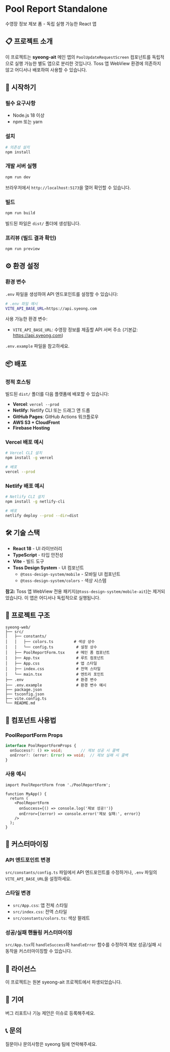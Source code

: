 # Pool Report Standalone

수영장 정보 제보 폼 - 독립 실행 가능한 React 앱

## 📋 프로젝트 소개

이 프로젝트는 **syeong-ait** 메인 앱의 `PoolUpdateRequestScreen` 컴포넌트를 독립적으로 실행 가능한 별도 앱으로 분리한 것입니다. Toss 앱 WebView 환경에 의존하지 않고 어디서나 배포하여 사용할 수 있습니다.

## 🚀 시작하기

### 필수 요구사항

- Node.js 18 이상
- npm 또는 yarn

### 설치

```bash
# 의존성 설치
npm install
```

### 개발 서버 실행

```bash
npm run dev
```

브라우저에서 `http://localhost:5173`을 열어 확인할 수 있습니다.

### 빌드

```bash
npm run build
```

빌드된 파일은 `dist/` 폴더에 생성됩니다.

### 프리뷰 (빌드 결과 확인)

```bash
npm run preview
```

## ⚙️ 환경 설정

### 환경 변수

`.env` 파일을 생성하여 API 엔드포인트를 설정할 수 있습니다:

```bash
# .env 파일 예시
VITE_API_BASE_URL=https://api.syeong.com
```

사용 가능한 환경 변수:
- `VITE_API_BASE_URL`: 수영장 정보를 제출할 API 서버 주소 (기본값: https://api.syeong.com)

`.env.example` 파일을 참고하세요.

## 📦 배포

### 정적 호스팅

빌드된 `dist/` 폴더를 다음 플랫폼에 배포할 수 있습니다:

- **Vercel**: `vercel --prod`
- **Netlify**: Netlify CLI 또는 드래그 앤 드롭
- **GitHub Pages**: GitHub Actions 워크플로우
- **AWS S3 + CloudFront**
- **Firebase Hosting**

### Vercel 배포 예시

```bash
# Vercel CLI 설치
npm install -g vercel

# 배포
vercel --prod
```

### Netlify 배포 예시

```bash
# Netlify CLI 설치
npm install -g netlify-cli

# 배포
netlify deploy --prod --dir=dist
```

## 🛠 기술 스택

- **React 18** - UI 라이브러리
- **TypeScript** - 타입 안전성
- **Vite** - 빌드 도구
- **Toss Design System** - UI 컴포넌트
  - `@toss-design-system/mobile` - 모바일 UI 컴포넌트
  - `@toss-design-system/colors` - 색상 시스템

**참고:** Toss 앱 WebView 전용 패키지(`@toss-design-system/mobile-ait`)는 제거되었습니다. 이 앱은 어디서나 독립적으로 실행됩니다.

## 📁 프로젝트 구조

```
syeong-web/
├── src/
│   ├── constants/
│   │   ├── colors.ts         # 색상 상수
│   │   └── config.ts          # 설정 상수
│   ├── PoolReportForm.tsx     # 메인 폼 컴포넌트
│   ├── App.tsx                # 루트 컴포넌트
│   ├── App.css                # 앱 스타일
│   ├── index.css              # 전역 스타일
│   └── main.tsx               # 엔트리 포인트
├── .env                       # 환경 변수
├── .env.example               # 환경 변수 예시
├── package.json
├── tsconfig.json
├── vite.config.ts
└── README.md
```

## 🔧 컴포넌트 사용법

### PoolReportForm Props

```typescript
interface PoolReportFormProps {
  onSuccess?: () => void;        // 제보 성공 시 콜백
  onError?: (error: Error) => void;  // 제보 실패 시 콜백
}
```

### 사용 예시

```tsx
import PoolReportForm from './PoolReportForm';

function MyApp() {
  return (
    <PoolReportForm
      onSuccess={() => console.log('제보 성공!')}
      onError={(error) => console.error('제보 실패:', error)}
    />
  );
}
```

## 🎨 커스터마이징

### API 엔드포인트 변경

`src/constants/config.ts` 파일에서 API 엔드포인트를 수정하거나, `.env` 파일의 `VITE_API_BASE_URL`을 설정하세요.

### 스타일 변경

- `src/App.css`: 앱 전체 스타일
- `src/index.css`: 전역 스타일
- `src/constants/colors.ts`: 색상 팔레트

### 성공/실패 핸들링 커스터마이징

`src/App.tsx`의 `handleSuccess`와 `handleError` 함수를 수정하여 제보 성공/실패 시 동작을 커스터마이징할 수 있습니다.

## 📄 라이선스

이 프로젝트는 원본 syeong-ait 프로젝트에서 파생되었습니다.

## 🤝 기여

버그 리포트나 기능 제안은 이슈로 등록해주세요.

## 📞 문의

질문이나 문의사항은 syeong 팀에 연락해주세요.
